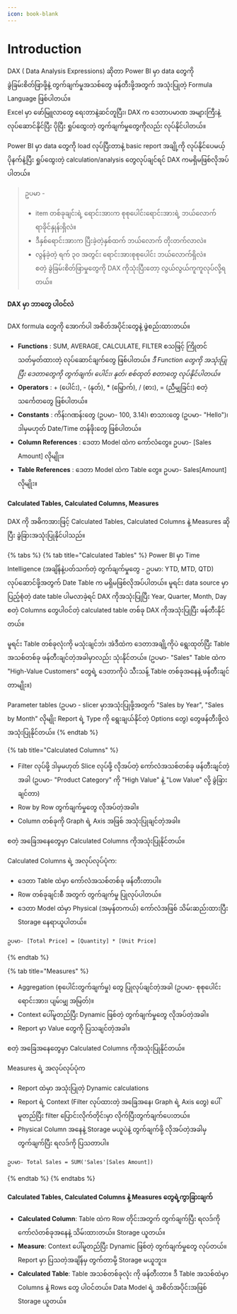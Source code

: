 ```yaml
---
icon: book-blank
---
```


# Introduction

DAX ( Data Analysis Expressions) ဆိုတာ Power BI မှာ data တွေကို ခွဲခြမ်းစိတ်ဖြာဖို့နဲ့ တွက်ချက်မှုအသစ်တွေ ဖန်တီးဖို့အတွက် အသုံးပြုတဲ့ Formula Language ဖြစ်ပါတယ်။\
Excel မှာ ဖော်မြူလာတွေ ရေးတာနဲ့ဆင်တူပြီး၊ DAX က ဒေတာပမာဏ အများကြီးနဲ့ လုပ်ဆောင်နိုင်ပြီး ပိုပြီး ရှုပ်ထွေးတဲ့ တွက်ချက်မှုတွေကိုလည်း လုပ်နိုင်ပါတယ်။

Power BI မှာ data တွေကို load လုပ်ပြီးတာနဲ့ basic report အချို့ကို လုပ်နိုင်ပေမယ့် ပိုနက်နဲ့ပြီး ရှုပ်ထွေးတဲ့ calculation/analysis တွေလုပ်ချင်ရင် DAX ကမရှိမဖြစ်လိုအပ်ပါတယ်။

> ဥပမာ -&#x20;
>
> * item တစ်ခုချင်းရဲ့ ရောင်းအားက စုစုပေါင်းရောင်းအားရဲ့ ဘယ်လောက် ရာခိုင်နှုန်းရှိလဲ။
> * ဒီနှစ်ရောင်းအားက ပြီးခဲ့တဲ့နှစ်ထက် ဘယ်လောက် တိုးတက်လာလဲ။
> * လွန်ခဲ့တဲ့ ရက် ၃၀ အတွင်း ရောင်းအားစုစုပေါင်း ဘယ်လောက်ရှိလဲ။>   \
>   စတဲ့ ခွဲခြမ်းစိတ်ဖြာမှုတွေကို DAX ကိုသုံးပြီးတော့ လွယ်လွယ်ကူကူလုပ်လို့ရတယ်။

#### DAX မှာ ဘာတွေ ပါဝင်လဲ

DAX formula တွေကို အောက်ပါ အစိတ်အပိုင်းတွေနဲ့ ဖွဲစည်းထားတယ်။

* **Functions** : SUM, AVERAGE, CALCULATE, FILTER စသဖြင့် ကြိုတင်သတ်မှတ်ထားတဲ့ လုပ်ဆောင်ချက်တွေ ဖြစ်ပါတယ်။ _ဒီ Function တွေကို အသုံးပြုပြီး ဒေတာတွေကို တွက်ချက်၊ ပေါင်း၊ နုတ်၊ စစ်ထုတ် စတာတွေ လုပ်နိုင်ပါတယ်။_&#x20;
* **Operators** : + (ပေါင်း), - (နုတ်), \* (မြှောက်), / (စား), = (ညီမျှခြင်း) စတဲ့ သင်္ကေတတွေ ဖြစ်ပါတယ်။
* **Constants** : ကိန်းဂဏန်းတွေ (ဥပမာ- 100, 3.14)၊ စာသားတွေ (ဥပမာ- "Hello")၊ ဒါမှမဟုတ် Date/Time တန်ဖိုးတွေ ဖြစ်ပါတယ်။
* **Column References** : ဒေတာ Model ထဲက ကော်လံတွေ။ ဥပမာ- \[Sales Amount] လိုမျိုး။
* **Table References** : ဒေတာ Model ထဲက Table တွေ။ ဥပမာ- Sales\[Amount] လိုမျိုး။

#### Calculated Tables, Calculated Columns, Measures

DAX ကို အဓိကအားဖြင့် Calculated Tables, Calculated Columns နဲ့ Measures ဆိုပြီး ခွဲခြားအသုံးပြုနိုင်ပါသည်။

{% tabs %}
{% tab title="Calculated Tables" %}
Power BI မှာ Time Intelligence (အချိန်နဲ့ပတ်သက်တဲ့ တွက်ချက်မှုတွေ - ဥပမာ: YTD, MTD, QTD) လုပ်ဆောင်ဖို့အတွက် Date Table က မရှိမဖြစ်လိုအပ်ပါတယ်။ မူရင်း data source မှာ ပြည့်စုံတဲ့ date table ပါမလာခဲ့ရင် DAX ကိုအသုံးပြုပြီး Year, Quarter, Month, Day စတဲ့ Columns တွေပါဝင်တဲ့ calculated table တစ်ခု DAX ကိုအသုံးပြုပြီး ဖန်တီးနိုင်တယ်။

မူရင်း Table တစ်ခုလုံးကို မသုံးချင်ဘဲ၊ အဲဒီထဲက ဒေတာအချို့ကိုပဲ ရွေးထုတ်ပြီး Table အသစ်တစ်ခု ဖန်တီးချင်တဲ့အခါမှာလည်း သုံးနိုင်တယ်။ (ဥပမာ- "Sales" Table ထဲက "High-Value Customers" တွေရဲ့ ဒေတာကိုပဲ သီးသန့် Table တစ်ခုအနေနဲ့ ဖန်တီးချင်တာမျိုး။)

Parameter tables (ဥပမာ - slicer မှာအသုံးပြုဖို့အတွက် "Sales by Year", "Sales by Month" လိုမျိုး Report ရဲ့ Type ကို ရွေးချယ်နိုင်တဲ့ Options တွေ) တွေဖန်တီးဖို့လဲ အသုံးပြုနိုင်တယ်။
{% endtab %}

{% tab title="Calculated Columns" %}
* Filter လုပ်ဖို့ ဒါမှမဟုတ် Slice လုပ်ဖို့ လိုအပ်တဲ့ ကော်လံအသစ်တစ်ခု ဖန်တီးချင်တဲ့အခါ (ဥပမာ- "Product Category" ကို "High Value" နဲ့ "Low Value" လို့ ခွဲခြားချင်တာ)
* Row by Row တွက်ချက်မှုတွေ လိုအပ်တဲ့အခါ။
* Column တစ်ခုကို Graph ရဲ့ Axis အဖြစ် အသုံးပြုချင်တဲ့အခါ။

စတဲ့ အခြေအနေတွေမှာ Calculated Columns ကိုအသုံးပြုနိုင်တယ်။

Calculated Columns ရဲ့ အလုပ်လုပ်ပုံက:

*  ဒေတာ Table ထဲမှာ ကော်လံအသစ်တစ်ခု ဖန်တီးတာပါ။
* Row တစ်ခုချင်းစီ အတွက် တွက်ချက်မှု ပြုလုပ်ပါတယ်။
* ဒေတာ Model ထဲမှာ Physical (အမှန်တကယ်) ကော်လံအဖြစ် သိမ်းဆည်းထားပြီး Storage နေရာယူပါတယ်။

```
ဥပမာ- [Total Price] = [Quantity] * [Unit Price]
```
{% endtab %}

{% tab title="Measures" %}
* Aggregation (စုပေါင်းတွက်ချက်မှု) တွေ ပြုလုပ်ချင်တဲ့အခါ (ဥပမာ- စုစုပေါင်း ရောင်းအား၊ ပျမ်းမျှ အမြတ်)။
* Context ပေါ်မူတည်ပြီး Dynamic ဖြစ်တဲ့ တွက်ချက်မှုတွေ လိုအပ်တဲ့အခါ။
* Report မှာ Value တွေကို ပြသချင်တဲ့အခါ။

စတဲ့ အခြေအနေတွေမှာ Calculated Columns ကိုအသုံးပြုနိုင်တယ်။

Measures ရဲ့ အလုပ်လုပ်ပုံက

*  Report ထဲမှာ အသုံးပြုတဲ့ Dynamic calculations
* Report ရဲ့ Context (Filter လုပ်ထားတဲ့ အခြေအနေ၊ Graph ရဲ့ Axis တွေ) ပေါ်မူတည်ပြီး filter ပြောင်းလိုက်တိုင်းမှာ လိုက်ပြီးတွက်ချက်ပေးတယ်။
* Physical Column အနေနဲ့ Storage မယူပဲနဲ့ တွက်ချက်ဖို့ လိုအပ်တဲ့အခါမှ တွက်ချက်ပြီး ရလဒ်ကို ပြသတာပါ။

```
ဥပမာ- Total Sales = SUM('Sales'[Sales Amount])
```
{% endtab %}
{% endtabs %}

#### Calculated Tables, Calculated Columns နဲ့ Measures‌ တွေရဲ့ကွာခြားချက်

*  **Calculated Column**: Table ထဲက Row တိုင်းအတွက် တွက်ချက်ပြီး ရလဒ်ကို ကော်လံတစ်ခုအနေနဲ့ သိမ်းထားတယ်။ Storage ယူတယ်။
* **Measure**: Context ပေါ်မူတည်ပြီး Dynamic ဖြစ်တဲ့ တွက်ချက်မှုတွေ လုပ်တယ်။ Report မှာ ပြသတဲ့အချိန်မှ တွက်တာမို့ Storage မယူဘူး။
* **Calculated Table**: Table အသစ်တစ်ခုလုံး ကို ဖန်တီးတာ။ ဒီ Table အသစ်ထဲမှာ Columns နဲ့ Rows တွေ ပါဝင်တယ်။ Data Model ရဲ့ အစိတ်အပိုင်းအဖြစ် Storage ယူတယ်။
